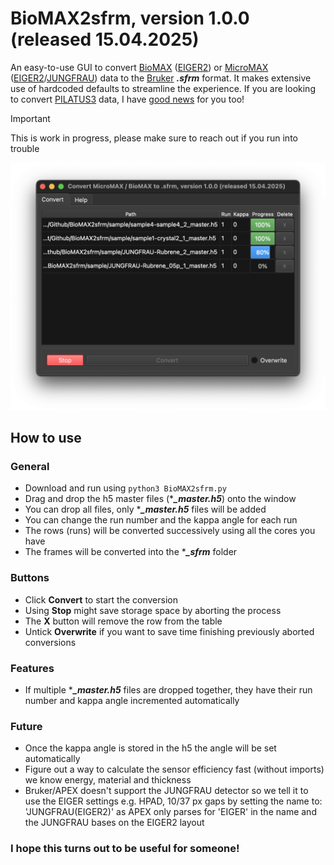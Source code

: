 # BioMAX2sfrm, version 1.0.0 (released 15.04.2025)
An easy-to-use GUI to convert [BioMAX](https://www.maxiv.lu.se/beamlines-accelerators/beamlines/biomax/) ([EIGER2](https://www.dectris.com/en/detectors/x-ray-detectors/eiger2/)) or [MicroMAX](https://www.maxiv.lu.se/beamlines-accelerators/beamlines/micromax/) ([EIGER2](https://www.dectris.com/en/detectors/x-ray-detectors/eiger2/)/[JUNGFRAU](https://www.psi.ch/en/lxn/jungfrau)) data to the [Bruker](https://www.bruker.com) ***.sfrm*** format. It makes extensive use of hardcoded defaults to streamline the experience. If you are looking to convert [PILATUS3](https://www.dectris.com/en/support/manuals-docs/pilatus3-x-cdte-for-synchrotron/) data, I have [good news](https://github.com/LennardKrause/p3fc) for you too!

>[!IMPORTANT]
> This is work in progress, please make sure to reach out if you run into trouble

![Example picture of the conversion window.](/BioMAX2sfrm.png)

## How to use
### General
 - Download and run using `python3 BioMAX2sfrm.py`
 - Drag and drop the h5 master files (****_master.h5***) onto the window
 - You can drop all files, only ****_master.h5*** files will be added
 - You can change the run number and the kappa angle for each run
 - The rows (runs) will be converted successively using all the cores you have
 - The frames will be converted into the ****_sfrm*** folder

### Buttons
 - Click **Convert** to start the conversion
 - Using **Stop** might save storage space by aborting the process
 - The **X** button will remove the row from the table
 - Untick **Overwrite** if you want to save time finishing previously aborted conversions

### Features
 - If multiple ****_master.h5*** files are dropped together, they have their run number and kappa angle incremented automatically


### Future
 - Once the kappa angle is stored in the h5 the angle will be set automatically
 - Figure out a way to calculate the sensor efficiency fast (without imports) we know energy, material and thickness
 - Bruker/APEX doesn't support the JUNGFRAU detector so we tell it to use the EIGER settings e.g. HPAD, 10/37 px gaps by setting the name to: 'JUNGFRAU(EIGER2)' as APEX only parses for 'EIGER' in the name and the JUNGFRAU bases on the EIGER2 layout

### I hope this turns out to be useful for someone!
